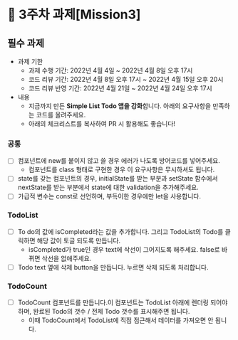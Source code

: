 # 📌 3주차 과제[Mission3]

## 필수 과제
- 과제 기한
  - 과제 수행 기간: 2022년 4월 4일 ~ 2022년 4월 8일 오후 17시
  - 코드 리뷰 기간: 2022년 4월 8일 오후 17시 ~ 2022년 4월 15일 오후 20시
  - 코드 리뷰 반영 기간: 2022년 4월 21일 ~ 2022년 4월 24일 오후 17시
- 내용
  - 지금까지 만든 **Simple List Todo 앱을 강화**합니다. 아래의 요구사항을 만족하는 코드를 올려주세요.
  - 아래의 체크리스트를 복사하여 PR 시 활용해도 좋습니다!

### 공통
- [ ] 컴포넌트에 new를 붙이지 않고 쓸 경우 에러가 나도록 방어코드를 넣어주세요.
  - 컴포넌트를 class 형태로 구현한 경우 이 요구사항은 무시하셔도 됩니다.
- [ ] state를 갖는 컴포넌트의 경우, initialState를 받는 부분과 setState 함수에서 nextState를 받는 부분에서 state에 대한 validation을 추가해주세요.
- [ ] 가급적 변수는 const로 선언하며, 부득이한 경우에만 let을 사용합니다.

### TodoList
- [ ] To do의 값에 isCompleted라는 값을 추가합니다. 그리고 TodoList의 Todo를 클릭하면 해당 값이 토글 되도록 만듭니다.
  - isCompleted가 true인 경우 text에 삭선이 그어지도록 해주세요. false로 바뀌면 삭선을 없애주세요.
- [ ] Todo text 옆에 삭제 button을 만듭니다. 누르면 삭제 되도록 처리합니다.

### TodoCount
- [ ] TodoCount 컴포넌트를 만듭니다.이 컴포넌트는 TodoList 아래에 렌더링 되어야 하며, 완료된 Todo의 갯수 / 전제 Todo 갯수를 표시해주면 됩니다.
  - 이때 TodoCount에서 TodoList에 직접 접근해서 데이터를 가져오면 안 됩니다.
